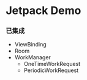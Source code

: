 # Jetpack Demo
### 已集成
- ViewBinding
- Room
- WorkManager
  - OneTimeWorkRequest
  - PeriodicWorkRequest
